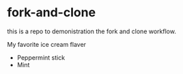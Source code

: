 # fork-and-clone
this is a repo to demonistration the fork and clone workflow.


My favorite ice cream flaver

- Peppermint stick
- Mint
